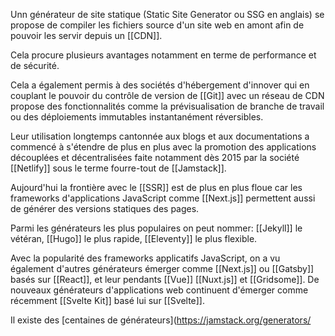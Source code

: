Unn générateur de site statique (Static Site Generator ou SSG en anglais) se propose de compiler les fichiers source d'un site web en amont afin de pouvoir les servir depuis un [[CDN]].

Cela procure plusieurs avantages notamment en terme de performance et de sécurité.

Cela a également permis à des sociétés d'hébergement d'innover qui en couplant le pouvoir du contrôle de version de [[Git]] avec un réseau de CDN propose des fonctionnalités comme la prévisualisation de branche de travail ou des déploiements immutables instantanément réversibles.

Leur utilisation longtemps cantonnée aux blogs et aux documentations a commencé à s'étendre de plus en plus avec la promotion des applications découplées et décentralisées faite notamment dès 2015 par la société [[Netlify]] sous le terme fourre-tout de [[Jamstack]].

Aujourd'hui la frontière avec le [[SSR]] est de plus en plus floue car les frameworks d'applications JavaScript comme [[Next.js]] permettent aussi de générer des versions statiques des pages.

Parmi les générateurs les plus populaires on peut nommer: [[Jekyll]] le vétéran, [[Hugo]] le plus rapide, [[Eleventy]] le plus flexible.

Avec la popularité des frameworks applicatifs JavaScript, on a vu également d'autres générateurs émerger comme [[Next.js]] ou [[Gatsby]] basés sur [[React]], et leur pendants [[Vue]] [[Nuxt.js]] et [[Gridsome]]. De nouveaux générateurs d'applications web continuent d'émerger comme récemment [[Svelte Kit]] basé lui sur [[Svelte]].

Il existe des [centaines de générateurs](https://jamstack.org/generators/